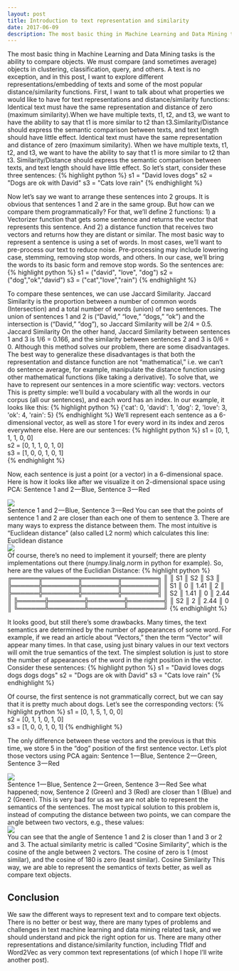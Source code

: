 ```yaml
---
layout: post
title: Introduction to text representation and similarity
date: 2017-06-09
description: The most basic thing in Machine Learning and Data Mining tasks is the ability to compare objects. We must compare (and s ...
---
```

The most basic thing in Machine Learning and Data Mining tasks is the ability to compare objects. We must compare (and sometimes average) objects in clustering, classification, query, and others. A text is no exception, and in this post, I want to explore different representations/embedding of texts and some of the most popular distance/similarity functions.
First, I want to talk about what properties we would like to have for text representations and distance/similarity functions:
Identical text must have the same representation and distance of zero (maximum similarity).When we have multiple texts, t1, t2, and t3, we want to have the ability to say that t1 is more similar to t2 than t3.Similarity/Distance should express the semantic comparison between texts, and text length should have little effect.
Identical text must have the same representation and distance of zero (maximum similarity).
When we have multiple texts, t1, t2, and t3, we want to have the ability to say that t1 is more similar to t2 than t3.
Similarity/Distance should express the semantic comparison between texts, and text length should have little effect.
So let’s start, consider these three sentences:
{% highlight python %}
s1 = "David loves dogs"
s2 = "Dogs are ok with David"
s3 = "Cats love rain"
{% endhighlight %}


Now let’s say we want to arrange these sentences into 2 groups. It is obvious that sentences 1 and 2 are in the same group. But how can we compare them programmatically?
For that, we’ll define 2 functions: 1) a Vectorizer function that gets some sentence and returns the vector that represents this sentence. And 2) a distance function that receives two vectors and returns how they are distant or similar.
The most basic way to represent a sentence is using a set of words. In most cases, we’ll want to pre-process our text to reduce noise. Pre-processing may include lowering case, stemming, removing stop words, and others. In our case, we’ll bring the words to its basic form and remove stop words. So the sentences are:
{% highlight python %}
s1 = ("david", "love", "dog")
s2 = ("dog","ok","david")
s3 = ("cat","love","rain")
{% endhighlight %}


To compare these sentences, we can use Jaccard Similarity. Jaccard Similarity is the proportion between a number of common words (Intersection) and a total number of words (union) of two sentences. The union of sentences 1 and 2 is (“David,” “love,” “dogs,” “ok”) and the intersection is (“David,” ”dog”), so Jaccard Similarity will be 2/4 = 0.5.
Jaccard Similarity
On the other hand, Jaccard Similarity between sentences 1 and 3 is 1/6 = 0.166, and the similarity between sentences 2 and 3 is 0/6 = 0.
Although this method solves our problem, there are some disadvantages. The best way to generalize these disadvantages is that both the representation and distance function are not “mathematical,” i.e. we can’t do sentence average, for example, manipulate the distance function using other mathematical functions (like taking a derivative).
To solve that, we have to represent our sentences in a more scientific way: vectors.
vectors
This is pretty simple: we’ll build a vocabulary with all the words in our corpus (all our sentences), and each word has an index. In our example, it looks like this:
{% highlight python %}
{'cat': 0, 'david': 1, 'dog': 2, 'love': 3, 'ok': 4, 'rain': 5}
{% endhighlight %}
We’ll represent each sentence as a 6-dimensional vector, as well as store 1 for every word in its index and zeros everywhere else. Here are our sentences:
{% highlight python %}
s1 = [0, 1, 1, 1, 0, 0]     
s2 = [0, 1, 1, 0, 1, 0]    
s3 = [1, 0, 0, 1, 0, 1]   
{% endhighlight %}


Now, each sentence is just a point (or a vector) in a 6-dimensional space. Here is how it looks like after we visualize it on 2-dimensional space using PCA:
Sentence 1 and 2 — Blue, Sentence 3 — Red
<div class="img_row">
<img class="col three" src="https://cdn-images-1.medium.com/max/1600/1*aeayaMhGOMzPg1lc4wvjwg.png">
</div>
Sentence 1 and 2 — Blue, Sentence 3 — Red
You can see that the points of sentence 1 and 2 are closer than each one of them to sentence 3. There are many ways to express the distance between them. The most intuitive is “Euclidean distance” (also called L2 norm) which calculates this line:
Euclidean distance

<div class="img_row">
<img class="col three" src="https://cdn-images-1.medium.com/max/1600/1*kn4DxzjOMWG1ml1C-V66pQ.png">
</div>
Of course, there’s no need to implement it yourself; there are plenty implementations out there (numpy.linalg.norm in python for example).
So, here are the values of the Euclidian Distance:
{% highlight python %}
                 ╔══════╦════════╦════════╦════════╗
                 ║      ║   S1   ║   S2   ║   S3   ║  
                 ╠══════╬════════╬════════╬════════╣
                 ║ S1   ║    0   ║  1.41  ║    2   ║
                 ╠══════╬════════╬════════╬════════╣
                 ║ S2   ║  1.41  ║   0    ║  2.44  ║
                 ╠══════╬════════╬════════╬════════╣
                 ║ S2   ║    2   ║  2.44  ║    0   ║
                 ╚══════╩════════╩════════╩════════╝
{% endhighlight %}


It looks good, but still there’s some drawbacks. Many times, the text semantics are determined by the number of appearances of some word. For example, if we read an article about “Vectors,” then the term “Vector” will appear many times. In that case, using just binary values in our text vectors will omit the true semantics of the text. The simplest solution is just to store the number of appearances of the word in the right position in the vector.
Consider these sentences:
{% highlight python %}
s1 = "David loves dogs dogs dogs dogs"
s2 = "Dogs are ok with David"
s3 = "Cats love rain"
{% endhighlight %}


Of course, the first sentence is not grammatically correct, but we can say that it is pretty much about dogs. Let’s see the corresponding vectors:
{% highlight python %}
s1 = [0, 1, 5, 1, 0, 0]     
s2 = [0, 1, 1, 0, 1, 0]    
s3 = [1, 0, 0, 1, 0, 1]
{% endhighlight %}


The only difference between these vectors and the previous is that this time, we store 5 in the “dog” position of the first sentence vector.
Let’s plot those vectors using PCA again:
Sentence 1 — Blue, Sentence 2 — Green, Sentence 3 — Red
<div class="img_row">
<img class="col three" src="https://cdn-images-1.medium.com/max/1600/1*rfdBr2EM572IC4YU8kWodQ.png">
</div>
Sentence 1 — Blue, Sentence 2 — Green, Sentence 3 — Red
See what happened; now, Sentence 2 (Green) and 3 (Red) are closer than 1 (Blue) and 2 (Green). This is very bad for us as we are not able to represent the semantics of the sentences.
The most typical solution to this problem is, instead of computing the distance between two points, we can compare the angle between two vectors, e.g., these values:

<div class="img_row">
<img class="col three" src="https://cdn-images-1.medium.com/max/1600/1*m465Yl06qhuFxOjdxB90fg.png">
</div>
You can see that the angle of Sentence 1 and 2 is closer than 1 and 3 or 2 and 3. The actual similarity metric is called “Cosine Similarity”, which is the cosine of the angle between 2 vectors. The cosine of zero is 1 (most similar), and the cosine of 180 is zero (least similar).
Cosine Similarity
This way, we are able to represent the semantics of texts better, as well as compare text objects.
<h2>
Conclusion
</h2>
We saw the different ways to represent text and to compare text objects. There is no better or best way, there are many types of problems and challenges in text machine learning and data mining related task, and we should understand and pick the right option for us.
There are many other representations and distance/similarity function, including TfIdf and Word2Vec as very common text representations (of which I hope I’ll write another post).
